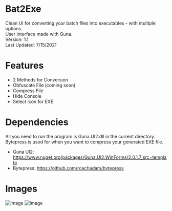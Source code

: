 # Bat2Exe
Clean UI for converting your batch files into executables - with multiple options.                                                                          
User interface made with Guna.                                                              
Version: 1.1                                                                                                                                                    
Last Updated: 7/15/2021

# Features
+ 2 Methods for Conversion
+ Obfuscate File (coming soon)
+ Compress File
+ Hide Console
+ Select icon for EXE

# Dependencies
All you need to run the program is Guna.UI2.dll in the current directory.                                                                                     
Bytepress is used for when you want to compress your generated EXE file.
+ Guna UI2: https://www.nuget.org/packages/Guna.UI2.WinForms/2.0.1.7_src=template                                                                               
+ Bytepress: https://github.com/roachadam/bytepress

# Images
![image](https://user-images.githubusercontent.com/75084509/125828899-92fd2208-bb88-4b6b-a57d-1a2f38d2b9b4.png)
![image](https://user-images.githubusercontent.com/75084509/125828959-2339436b-99ab-43c4-91a0-0d629b1a74b5.png)
